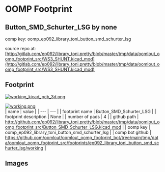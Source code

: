 # OOMP Footprint  
## Button_SMD_Schurter_LSG  by none  
  
oomp key: oomp_ep092_library_toni_button_smd_schurter_lsg  
  
source repo at: [http://gitlab.com/ep092/library_toni.pretty/blob/master/tmp/data/oomlout_oomp_footprint_src/WS3_SHUNT.kicad_mod](http://gitlab.com/ep092/library_toni.pretty/blob/master/tmp/data/oomlout_oomp_footprint_src/WS3_SHUNT.kicad_mod)  
## Footprint  
  
[![working_kicad_pcb_3d.png](working_kicad_pcb_3d_600.png)](working_kicad_pcb_3d.png)  
  
[![working.png](working_600.png)](working.png)  
| name | value | 
| --- | --- | 
| footprint name | Button_SMD_Schurter_LSG | 
| footprint description | None | 
| number of pads | 4 | 
| github path | http://github.com/ep092/library_toni.pretty/blob/master/tmp/data/oomlout_oomp_footprint_src/Button_SMD_Schurter_LSG.kicad_mod | 
| oomp key | oomp_ep092_library_toni_button_smd_schurter_lsg | 
| oomp bot github | https://github.com/oomlout/oomlout_oomp_footprint_bot/tree/main/tmp/data/oomlout_oomp_footprint_src/footprints/ep092_library_toni_button_smd_schurter_lsg/working | 
## Images  
